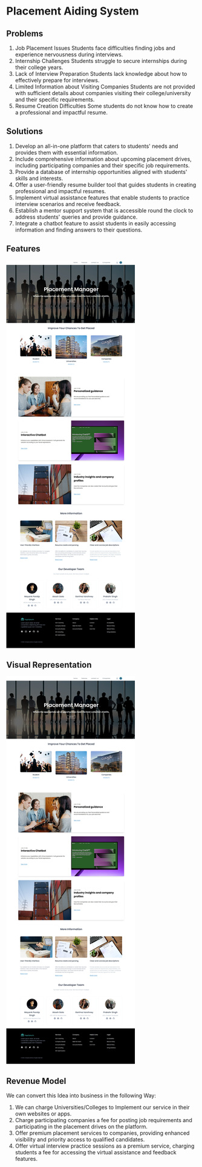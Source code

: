 # Placement Aiding System

## Problems
1. Job Placement Issues
	Students face difficulties finding jobs and experience nervousness during interviews.
2. Internship Challenges
Students struggle to secure internships during their college years.
3. Lack of Interview Preparation
Students lack knowledge about how to effectively prepare for interviews.
4. Limited Information about Visiting Companies
Students are not provided with sufficient details about companies visiting their college/university and their specific requirements.
5. Resume Creation Difficulties
Some students do not know how to create a professional and impactful resume.


## Solutions
1. Develop an all-in-one platform that caters to students' needs and provides them with essential information.
2. Include comprehensive information about upcoming placement drives, including participating companies and their specific job requirements.
3. Provide a database of internship opportunities aligned with students' skills and interests.
4. Offer a user-friendly resume builder tool that guides students in creating professional and impactful resumes.
5. Implement virtual assistance features that enable students to practice interview scenarios and receive feedback.
6. Establish a mentor support system that is accessible round the clock to address students' queries and provide guidance.
8. Integrate a chatbot feature to assist students in easily accessing information and finding answers to their questions.


## Features
![Web](Test\Web.jpeg)


## Visual Representation
![Web](Test\Web.jpeg)



## Revenue Model
We can convert this Idea into business in the following Way:
1. We can charge Universities/Colleges to Implement our service in their own websites or apps.
2. Charge participating companies a fee for posting job requirements and participating in the placement drives on the platform.
3. Offer premium placement services to companies, providing enhanced visibility and priority access to qualified candidates.
4. Offer virtual interview practice sessions as a premium service, charging students a fee for accessing the virtual assistance and feedback features.